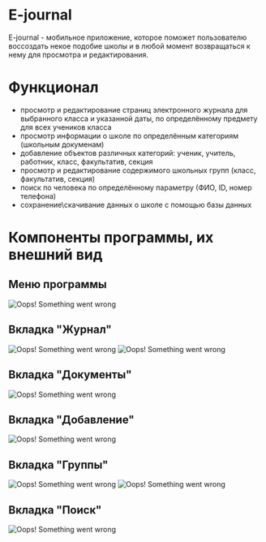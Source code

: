 # **E-journal**
E-journal - мобильное приложение, которое поможет пользователю воссоздать некое подобие школы и в любой момент возвращаться к нему для просмотра и редактирования.

# Функционал
- просмотр и редактирование страниц электронного журнала для выбранного класса и указанной даты, по определённому предмету для всех учеников класса
- просмотр информации о школе по определённым категориям (школьным докуменам)
- добавление объектов различных категорий: ученик, учитель, работник, класс, факультатив, секция
- просмотр и редактирование содержимого школьных групп (класс, факультатив, секция)
- поиск по человека по определённому параметру (ФИО, ID, номер телефона)
- сохранение\скачивание данных о школе с помощью базы данных

# Компоненты программы, их внешний вид
## Меню программы
![Oops! Something went wrong](https://github.com/mrkiriss/E-journal/blob/main/pictures/screen_menu.png)
## Вкладка "Журнал"
![Oops! Something went wrong](https://github.com/mrkiriss/E-journal/blob/main/pictures/screen_journal_1.png)
![Oops! Something went wrong](https://github.com/mrkiriss/E-journal/blob/main/pictures/screen_journal_2.png)
## Вкладка "Документы"
![Oops! Something went wrong](https://github.com/mrkiriss/E-journal/blob/main/pictures/screen_dosuments.png)
## Вкладка "Добавление"
![Oops! Something went wrong](https://github.com/mrkiriss/E-journal/blob/main/pictures/screen_adding.png)
## Вкладка "Группы"
![Oops! Something went wrong](https://github.com/mrkiriss/E-journal/blob/main/pictures/screen_groups_1.png)
![Oops! Something went wrong](https://github.com/mrkiriss/E-journal/blob/main/pictures/screen_groups_2.png)
## Вкладка "Поиск"
![Oops! Something went wrong](https://github.com/mrkiriss/E-journal/blob/main/pictures/screen_find.png)
